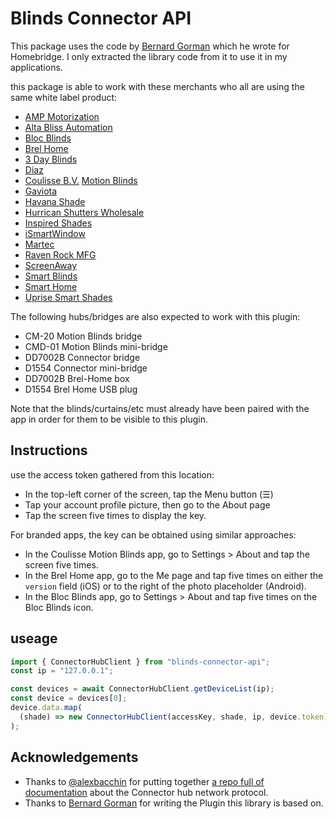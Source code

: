# Blinds Connector API

This package uses the code by [Bernard Gorman](https://github.com/gormanb?tab=repositories) which he wrote for Homebridge. I only extracted the library code from it to use it in my applications.

this package is able to work with these merchants who all are using the same white label product:

- [AMP Motorization](https://www.ampmotorization.com/)
- [Alta Bliss Automation](https://www.altawindowfashions.com/product/automation/bliss-automation/)
- [Bloc Blinds](https://www.blocblinds.com/)
- [Brel Home](https://www.brel-home.nl/)
- [3 Day Blinds](https://www.3dayblinds.com/)
- [Diaz](https://www.diaz.be/en/)
- [Coulisse B.V.](https://coulisse.com/) [Motion Blinds](https://motionblinds.com/)
- [Gaviota](https://www.gaviotagroup.com/en/)
- [Havana Shade](https://havanashade.com/)
- [Hurrican Shutters Wholesale](https://www.hurricaneshutterswholesale.com/)
- [Inspired Shades](https://www.inspired-shades.com/)
- [iSmartWindow](https://www.ismartwindow.co.nz/)
- [Martec](https://www.martec.co.nz/)
- [Raven Rock MFG](https://www.ravenrockmfg.com/)
- [ScreenAway](https://www.screenaway.com.au/)
- [Smart Blinds](https://www.smartblinds.nl/)
- [Smart Home](https://www.smart-home.hu/)
- [Uprise Smart Shades](http://uprisesmartshades.com/)

The following hubs/bridges are also expected to work with this plugin:

- CM-20 Motion Blinds bridge
- CMD-01 Motion Blinds mini-bridge
- DD7002B Connector bridge
- D1554 Connector mini-bridge
- DD7002B Brel-Home box
- D1554 Brel Home USB plug

Note that the blinds/curtains/etc must already have been paired with the app in order for them to be visible to this plugin.

## Instructions

use the access token gathered from this location:

- In the top-left corner of the screen, tap the Menu button (☰)
- Tap your account profile picture, then go to the About page
- Tap the screen five times to display the key.

For branded apps, the key can be obtained using similar approaches:

- In the Coulisse Motion Blinds app, go to Settings > About and tap the screen five times.
- In the Brel Home app, go to the Me page and tap five times on either the `version` field (iOS) or to the right of the photo placeholder (Android).
- In the Bloc Blinds app, go to Settings > About and tap five times on the Bloc Blinds icon.

## useage

```typescript
import { ConnectorHubClient } from "blinds-connector-api";
const ip = "127.0.0.1";

const devices = await ConnectorHubClient.getDeviceList(ip);
const device = devices[0];
device.data.map(
  (shade) => new ConnectorHubClient(accessKey, shade, ip, device.token)
);
```

## Acknowledgements

- Thanks to [@alexbacchin](https://github.com/alexbacchin) for putting together [a repo full of documentation](https://github.com/alexbacchin/ConnectorBridge) about the Connector hub network protocol.
- Thanks to [Bernard Gorman](https://github.com/gormanb?tab=repositories) for writing the Plugin this library is based on.

